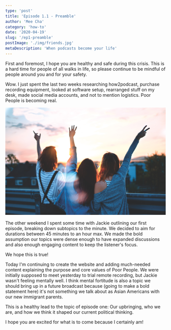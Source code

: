 ```yaml
---
type: 'post'
title: 'Episode 1.1 - Preamble'
author: 'Mee Cha'
category: 'how-to'
date: '2020-04-19'
slug: '/ep1-preamble'
postImage: './img/friends.jpg'
metaDescription: 'When podcasts become your life'
---
```


First and foremost, I hope you are healthy and safe during this crisis. This is a hard time for people of all walks in life, so please continue to be mindful of people around you and for your safety.

Wow. I just spent the last two weeks researching how2podcast, purchase recording equipment, looked at software setup, rearranged stuff on my desk, made social media accounts, and not to mention logistics. Poor People is becoming real.

![Alt Text](./img/friends.jpg)

The other weekend I spent some time with Jackie outlining our first episode, breaking down subtopics to the minute. We decided to aim for durations between 45 minutes to an hour max. We made the bold assumption our topics were dense enough to have expanded discussions and also enough engaging content to keep the listener's focus.

We hope this is true!

Today I'm continuing to create the website and adding much-needed content explaining the purpose and core values of Poor People. We were initially supposed to meet yesterday to trial remote recording, but Jackie wasn't feeling mentally well. I think mental fortitude is also a topic we should bring up in a future broadcast because (going to make a bold statement here) it's not something we talk about as Asian Americans with our new immigrant parents.

This is a healthy lead to the topic of episode one: Our upbringing, who we are, and how we think it shaped our current political thinking.

I hope you are excited for what is to come because I certainly am!
